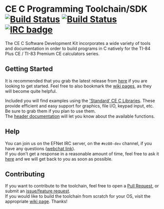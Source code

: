 # CE C Programming Toolchain/SDK   [![Build Status](https://api.travis-ci.org/CE-Programming/toolchain.svg?branch=master)](https://travis-ci.org/CE-Programming/toolchain) [![Build Status](https://ci.appveyor.com/api/projects/status/github/CE-Programming/toolchain?branch=master&svg=true)](https://ci.appveyor.com/project/adriweb/toolchain) [![IRC badge](https://img.shields.io/badge/IRC%20channel-%23ez80--dev%20on%20EFNet-blue.svg)](http://chat.efnet.org/irc.cgi?adv=1&nick=ce-dev&chan=%23ez80-dev)

The CE C Software Development Kit incorporates a wide variety of tools and documentation in order to build programs in C natively for the TI-84 Plus CE / TI-83 Premium CE calculators series.

## Getting Started

It is recommended that you grab the latest release from [here](https://github.com/CE-Programming/toolchain/releases/latest) if you are looking to get started. Feel free to also bookmark the [wiki pages](https://github.com/CE-Programming/toolchain/wiki), as they will become quite helpful.

Included you will find examples using the ['Standard' CE C Libraries](https://github.com/CE-Programming/libraries/releases/latest). These provide efficient and easy support for graphics, file I/O, keypad input, etc. Be sure to grab them if you plan to use them.  
The [header documentation](https://ce-programming.github.io/toolchain/files.html) will let you know about the available functions.

## Help

You can join us on the EFNet IRC server, on the `#ez80-dev` channel, if you have any questions ([webchat link](http://chat.efnet.org:9090/?nick=sdk-user&channels=%23ez80-dev&Login=Login)).  
If you don't get a response in a reasonable amount of time, feel free to ask it [here](https://github.com/CE-Programming/toolchain/issues) and we will get back to you as soon as possible.

## Contributing

If you want to contribute to the toolchain, feel free to open a [Pull Request](https://github.com/CE-Programming/toolchain/pulls), or submit an [issue/feature request](https://github.com/CE-Programming/toolchain/issues).  
If you would like to build the toolchain from scratch for your OS, visit the appropriate [wiki page](https://github.com/CE-Programming/toolchain/wiki/Building-the-toolchain). Thanks!
